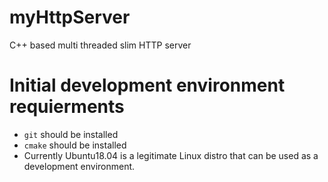 # myHttpServer
C++ based multi threaded slim HTTP server

# Initial development environment requierments
- `git` should be installed
- `cmake` should be installed
- Currently Ubuntu18.04 is a legitimate Linux distro that can be used as a development environment.
